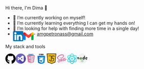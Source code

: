 Hi there, I'm Dima 👋

- 🔭 I’m currently working on myself!
- 🌱 I’m currently learning everything I can get my hands on!
- 🤔 I’m looking for help with finding more time in a single day!
- <a href="https://www.linkedin.com/in/dima-tytenko-a5b26a21b/"><img align="left" alt="linkedin" width="32px" src="./icons/linkedin.png" /><a/>
  <img align="left" alt="gmail" width="32px" src="./icons/gmail.png" /> - amgpetronass@gmail.com

###

My stack and tools

<img align="left" alt="github" width="32px" src="./icons/github.png" />
<img align="left" alt="visual-studio" width="32px" src="./icons/visual-studio.png" />
<img align="left" alt="html5" width="32px" src="./icons/free-icon-html-5-2535518.png" />
<img align="left" alt="css" width="32px" src="./icons/css.png" />
<img align="left" alt="java-script" width="32px" src="./icons/java-script.png" />
<img align="left" alt="sass" width="32px" src="./icons/sass.png" />
<img align="left" alt="physics" width="32px" src="./icons/physics.png" />
<img align="left" alt="node" width="32px" src="./icons/nodejs.png" />
